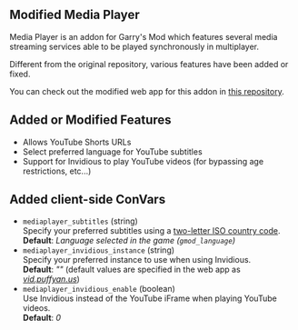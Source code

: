 Modified Media Player
---
Media Player is an addon for Garry's Mod which features several media streaming services able to be played synchronously in multiplayer.

Different from the original repository, various features have been added or fixed.

You can check out the modified web app for this addon in [this repository](https://github.com/toriato/glua-mediaplayer).

## Added or Modified Features
- Allows YouTube Shorts URLs
- Select preferred language for YouTube subtitles
- Support for Invidious to play YouTube videos (for bypassing age restrictions, etc...)

## Added client-side ConVars
- `mediaplayer_subtitles` (string)  
  Specify your preferred subtitles using a [two-letter ISO country code](https://www.iban.com/country-codes).  
  **Default**: *Language selected in the game (`gmod_language`)*
- `mediaplayer_invidious_instance` (string)  
  Specify your preferred instance to use when using Invidious.  
  **Default**: *""* (default values are specified in the web app as *[vid.puffyan.us](https://vid.puffyan.us)*)
- `mediaplayer_invidious_enable` (boolean)  
  Use Invidious instead of the YouTube iFrame when playing YouTube videos.  
  **Default**: *0*
